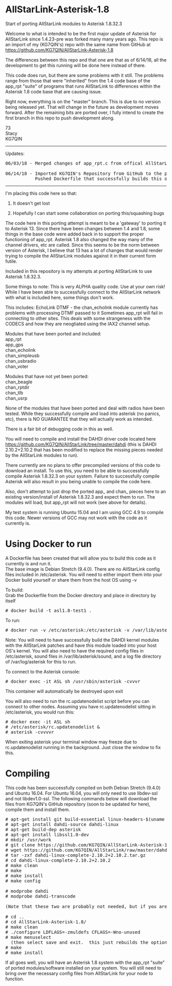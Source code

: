 # AllStarLink-Asterisk-1.8
Start of porting AllStarLink modules to Asterisk 1.8.32.3 

Welcome to what is intended to be the first major update of Asterisk for AllStarLink since 1.4.23-pre was forked many many years ago.
This repo is an import of my (KG7QIN's) repo with the same name from GitHub at https://github.com/KG7QIN/AllStarLink-Asterisk-1.8

The differences between this repo and that one are that as of 6/14/18, all the development to get this running will be done here instead of there.

This code does run, but there are some problems with it still.  The problems range from those that were "inherited" from the 1.4 code base of
the app_rpt "suite" of programs that runs AllStarLink to differences within the Asterisk 1.8 code base that are causing issue.

Right now, everything is on the "master" branch.  This is due to no version being released yet.  That will change in the future as development moves forward.
After the remaining bits are ported over, I fully intend to create the first branch in this repo to push development along.

73<br/>
Stacy<br/>
KG7QIN<br/>

---------------------------------------------------------------------------------------------------------------------------------
Updates:

<pre>
06/03/18 - Merged changes of app_rpt.c from offical AllStarLink reporitory into app_rpt.c here.  A total of three changes were merged in, and this brings the version number up from 0.325 to 0.327.

06/14/18 - Imported KG7QIN's Repository from GitHub to the private AllStarLink reporisotry to continue development.
           Pushed Dockerfile that successfully builds this on Debian Stretch (9.4.0)
</pre>

---------------------------------------------------------------------------------------------------------------------------------
I'm placing this code here so that:

1.  It doesn't get lost
 
2.  Hopefully I can start some collaboration on porting this/squashing bugs

The code here in this porting attempt is meant to be a 'gateway' to porting it to Asterisk 13.  Since there have been
changes between 1.4 and 1.8, some things in the base code were added back in to support the proper functioning of
app_rpt.  Asterisk 1.8 also changed the way many of the channel drivers, etc are called.  Since this seems to be the norm
between version of Asterisk, I believe that 13 has a lot of changes that would render trying to compile the AllStarLink 
modules against it in their current form futile.  

Included in this repository is my attempts at porting AllStarLink to use Asterisk 1.8.32.3.

Some things to note:
This is very ALPHA quality code.  Use at your own risk!  While I have been able to successfully 
connect to the AllStarLink network with what is included here, some things don't work.

This includes:
EchoLink DTMF - the chan_echolink module currently has problems with processing DTMF passed to it
Sometimes app_rpt will fail in connecting to other sites.  This deals with some strangeness with the CODECS and how they
are neogtiated using the IAX2 channel setup.

Modules that have been ported and included:<br>
app_rpt<br>
app_gps<br>
chan_echolink<br>
chan_simpleusb<br>
chan_usbradio<br>
chan_voter<br>

Modules that have not yet been ported:<br>
chan_beagle<br>
chan_rptdir<br>
chan_tlb<br>
chan_usrp<br>


None of the modules that have been ported and deal with radios have been tested.  While they successfully compile and
load into asterisk (no panics, etc), there is NO GUARANTEE that they will actually work as intended.

There is a fair bit of debugging code in this as well.  

You will need to compile and install the DAHDI driver code located here https://github.com/KG7QIN/AllStarLink/tree/master/dahdi
 (this is DAHDI 2.10.2+2.10.2 that has been modified to replace the missing pieces needed by the AllStarLink modules to run).
 
 There currently are no plans to offer precompiled versions of this code to download an install.  To use this, you need to be able to successfully compile Asterisk 1.8.32.3 on your system.  Failure to successfully compile Asterisk will also result in you being unable to compile the code here.
 
 Also, don't attempt to just drop the ported app_ and chan_ pieces here to an existing version/install of Asterisk 1.8.32.3 and expect them to run.  The modules will load, but app_rpt will not work (see above for details).
 
 My test system is running Ubuntu 15.04 and I am using GCC 4.9 to compile this code.  Newer versions of GCC may not work with the code as it currently is.

# Using Docker to run
A Dockerfile has been created that will allow you to build this code as it currently is and run it.  
The base image is Debian Stretch (9.4.0).
There are no AllStarLink config files included in /etc/asterisk.  You will need to either import them into your Docker build yourself or share them from the host OS using -v

To build:<br/>
Grab the Dockerfile from the Docker directory and place in directory by itself
<pre>
# docker build -t asl1.8-test1 . 
</pre>

To run:
<pre>
# docker run -v /etc/asterisk:/etc/asterisk -v /var/lib/asterisk/sounds:/var/lib/asterisk/sounds -v /var/log/asterisk:/var/log/asterisk -v /dev/dahdi:/dev/dahdi -v /dev/dsp:/dev/dsp  --privileged --net=host -d --name ASL --rm -i -t asl1.8-test1 -gcvvv
</pre>

Note:  You will need to have successfully build the DAHDI kernel modules with the AllStarLink patches and have this module loaded into your host OS's kernel.  You will also need to have the required config files in /etc/asterisk, sound files in /var/lib/asterisk/sound, and a log file directory of /var/log/asterisk for this to run.

To connect to the Asterisk console:
<pre>
# docker exec -it ASL sh /usr/sbin/asterisk -cvvvr
</pre>

This container will automatically be destroyed upon exit

You will also need to run the rc.updatenodelist script before you can connect to other nodes.
Assuming you have rc.updatenodelist sitting in /etc/asterisk, you would run this:
<pre>
# docker exec -it ASL sh
# /etc/asterisk/rc.updatenodelist &
# asterisk -cvvvvr
</pre>

When exiting asterisk your terminal window may freeze due to rc.updatenodelist running in the background.  Just close the window to fix this.

# Compiling

This code has been successfully compiled on both Debian Stretch (9.4.0) and Ubuntu 16.04.  For Ubuntu 16.04, you will only need to use libdev-ssl and not libdev1.0-ssl.  The following commands below will download the files from KG7QIN's GitHub repository (soon to be updated for here), compile them and install them.

<pre>
# apt-get install git build-essential linux-headers-$(uname -r) linux-source-4.9 libss7-dev
# apt-get install dahdi-source dahdi-linux
# apt-get build-dep asterisk
# apt-get install libssl1.0-dev
# mkdir /usr/work
# git clone https://github.com/KG7QIN/AllStarLink-Asterisk-1.8.git
# wget https://github.com/KG7QIN/AllStarLink/raw/master/dahdi/dahdi-linux-complete-2.10.2%2B2.10.2.tar.gz
# tar -zxf dahdi-linux-complete-2.10.2+2.10.2.tar.gz
# cd dahdi-linux-complete-2.10.2+2.10.2
# make clean
# make
# make install
# make config

# modprobe dahdi
# modprobe dahdi-transcode 

(Note that these two are probably not needed, but if you are going to run asterisk in a VM without any hardware, I recommend adding these to the /etc/modules file so that they load at startup.  It also ensure that DAHDI is loaded in if you try to start Asterisk right after installing and getting the missing pieces over/setup)

# cd ..
# cd AllStarLink-Asterisk-1.8/
# make clean
# ./configure LDFLAGS=-zmuldefs CFLAGS=-Wno-unused
# make menuselect
  (then select save and exit.  this just rebuilds the options for making the various pieces of Asterisk which includes app_rpt.c)
# make
# make install 
</pre> 

If all goes well, you will have an Asterisk 1.8 system with the app_rpt "suite" of ported modules/software installed on your system.  You will still need to bring over the necessary config files from AllStarLink for your node to function.


